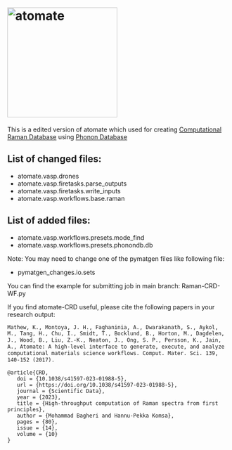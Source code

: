 # <img alt="atomate" src="https://raw.githubusercontent.com/hackingmaterials/atomate/main/docs_rst/_static/atomate_logo_small.png" width="250">

This is a edited version of atomate which used for creating [Computational Raman Database](https://ramandb.oulu.fi/) using [Phonon Database](https://github.com/atztogo/phonondb)

## List of changed files:
* atomate.vasp.drones
* atomate.vasp.firetasks.parse_outputs
* atomate.vasp.firetasks.write_inputs
* atomate.vasp.workflows.base.raman

## List of added files:
* atomate.vasp.workflows.presets.mode_find
* atomate.vasp.workflows.presets.phonondb.db

Note: You may need to change one of the pymatgen files like following file:
* pymatgen_changes.io.sets

You can find the example for submitting job in main branch: Raman-CRD-WF.py

If you find atomate-CRD useful, please cite the following papers in your research output:

```txt
Mathew, K., Montoya, J. H., Faghaninia, A., Dwarakanath, S., Aykol,
M., Tang, H., Chu, I., Smidt, T., Bocklund, B., Horton, M., Dagdelen,
J., Wood, B., Liu, Z.-K., Neaton, J., Ong, S. P., Persson, K., Jain,
A., Atomate: A high-level interface to generate, execute, and analyze
computational materials science workflows. Comput. Mater. Sci. 139,
140-152 (2017).
```


```
@article{CRD,
   doi = {10.1038/s41597-023-01988-5},
   url = {https://doi.org/10.1038/s41597-023-01988-5},
   journal = {Scientific Data},
   year = {2023},
   title = {High-throughput computation of Raman spectra from first principles},
   author = {Mohammad Bagheri and Hannu-Pekka Komsa},
   pages = {80},
   issue = {14},
   volume = {10}
}
```
